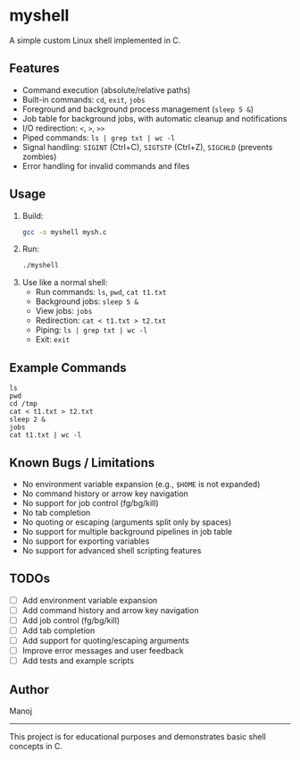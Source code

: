 # myshell

A simple custom Linux shell implemented in C.

## Features
- Command execution (absolute/relative paths)
- Built-in commands: `cd`, `exit`, `jobs`
- Foreground and background process management (`sleep 5 &`)
- Job table for background jobs, with automatic cleanup and notifications
- I/O redirection: `<`, `>`, `>>`
- Piped commands: `ls | grep txt | wc -l`
- Signal handling: `SIGINT` (Ctrl+C), `SIGTSTP` (Ctrl+Z), `SIGCHLD` (prevents zombies)
- Error handling for invalid commands and files

## Usage
1. Build:
   ```bash
   gcc -o myshell mysh.c
   ```
2. Run:
   ```bash
   ./myshell
   ```
3. Use like a normal shell:
   - Run commands: `ls`, `pwd`, `cat t1.txt`
   - Background jobs: `sleep 5 &`
   - View jobs: `jobs`
   - Redirection: `cat < t1.txt > t2.txt`
   - Piping: `ls | grep txt | wc -l`
   - Exit: `exit`

## Example Commands
```
ls
pwd
cd /tmp
cat < t1.txt > t2.txt
sleep 2 &
jobs
cat t1.txt | wc -l
```

## Known Bugs / Limitations
- No environment variable expansion (e.g., `$HOME` is not expanded)
- No command history or arrow key navigation
- No support for job control (fg/bg/kill)
- No tab completion
- No quoting or escaping (arguments split only by spaces)
- No support for multiple background pipelines in job table
- No support for exporting variables
- No support for advanced shell scripting features

## TODOs
- [ ] Add environment variable expansion
- [ ] Add command history and arrow key navigation
- [ ] Add job control (fg/bg/kill)
- [ ] Add tab completion
- [ ] Add support for quoting/escaping arguments
- [ ] Improve error messages and user feedback
- [ ] Add tests and example scripts

## Author
Manoj

---
This project is for educational purposes and demonstrates basic shell concepts in C.
